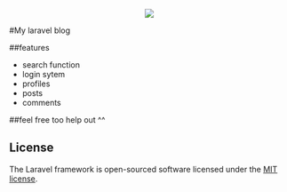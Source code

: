 <p align="center"><img src="https://laravel.com/assets/img/components/logo-laravel.svg"></p>


#My laravel blog

##features

- search function
- login sytem
- profiles
- posts
- comments

##feel free too help out ^^

## License

The Laravel framework is open-sourced software licensed under the [MIT license](http://opensource.org/licenses/MIT).
